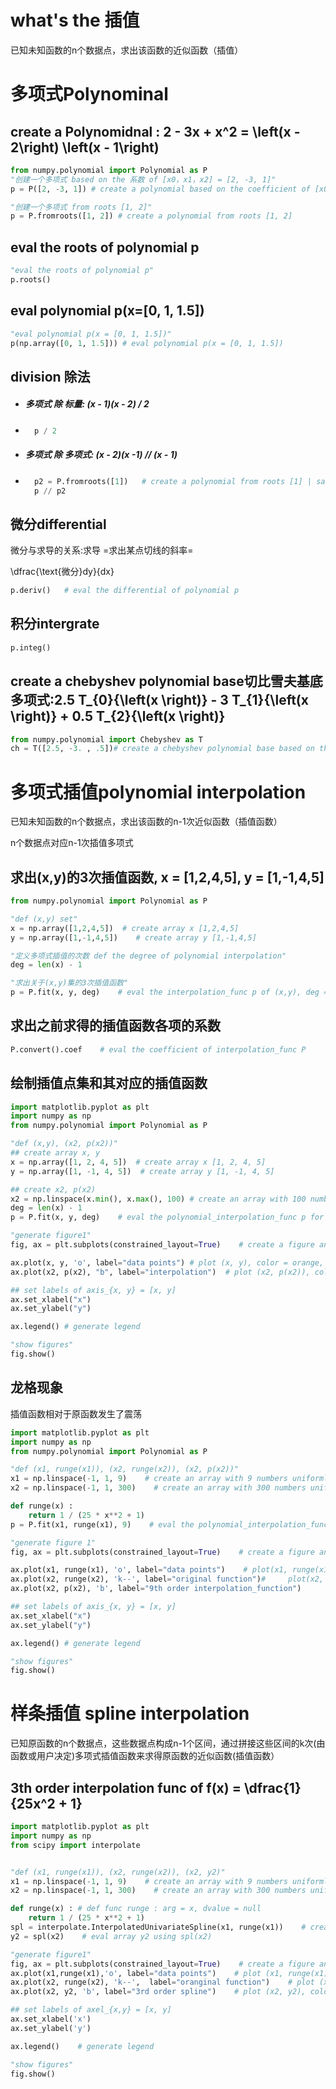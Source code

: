# what's the 插值

已知未知函数的n个数据点，求出该函数的近似函数（插值）

# 多项式Polynominal

## create a Polynomidnal : 2 - 3x + x^2 = \left(x - 2\right) \left(x - 1\right)

```python
from numpy.polynomial import Polynomial as P
"创建一个多项式 based on the 系数 of [x0，x1，x2] = [2, -3, 1]"
p = P([2, -3, 1]) # create a polynomial based on the coefficient of [x0, x1, x2] = [2, -3, 1] | save to p

"创建一个多项式 from roots [1, 2]"
p = P.fromroots([1, 2]) # create a polynomial from roots [1, 2]
```

## eval the roots of polynomial p

```py
"eval the roots of polynomial p"
p.roots()
```

## eval polynomial p(x=[0, 1, 1.5])

```py
"eval polynomial p(x = [0, 1, 1.5])"
p(np.array([0, 1, 1.5])) # eval polynomial p(x = [0, 1, 1.5])
```

## division 除法

- ##### 多项式 除 标量: (x - 1)(x - 2) / 2
    
- ```py
    p / 2
    ```
    
- ##### 多项式 除 多项式: (x - 2)(x -1) // (x - 1)
    
- ```py
    p2 = P.fromroots([1])   # create a polynomial from roots [1] | save to p2
    p // p2
    ```
    

## 微分differential

微分与求导的关系:求导 =求出某点切线的斜率=

\dfrac{\text{微分}dy}{dx}

```py
p.deriv()   # eval the differential of polynomial p
```

## 积分intergrate

```py
p.integ()
```

## create a chebyshev polynomial base切比雪夫基底多项式:2.5 T_{0}{\left(x \right)} - 3 T_{1}{\left(x \right)} + 0.5 T_{2}{\left(x \right)}

```py
from numpy.polynomial import Chebyshev as T
ch = T([2.5, -3. , .5])# create a chebyshev polynomial base based on the coefficient of [T0, T1, T2] = [2.5, -3. , .5]
```

# 多项式插值polynomial interpolation

已知未知函数的n个数据点，求出该函数的n-1次近似函数（插值函数）

n个数据点对应n-1次插值多项式

## 求出(x,y)的3次插值函数, x = [1,2,4,5], y = [1,-1,4,5]

```py
from numpy.polynomial import Polynomial as P

"def (x,y) set"
x = np.array([1,2,4,5])  # create array x [1,2,4,5]
y = np.array([1,-1,4,5])    # create array y [1,-1,4,5]

"定义多项式插值的次数 def the degree of polynomial interpolation"
deg = len(x) - 1

"求出关于(x,y)集的3次插值函数"
p = P.fit(x, y, deg)    # eval the interpolation_func p of (x,y), deg = deg
```

## 求出之前求得的插值函数各项的系数

```py
P.convert().coef    # eval the coefficient of interpolation_func P
```

## 绘制插值点集和其对应的插值函数

```py
import matplotlib.pyplot as plt
import numpy as np
from numpy.polynomial import Polynomial as P

"def (x,y), (x2, p(x2))"
## create array x, y
x = np.array([1, 2, 4, 5])  # create array x [1, 2, 4, 5]
y = np.array([1, -1, 4, 5])  # create array y [1, -1, 4, 5]

## create x2, p(x2)
x2 = np.linspace(x.min(), x.max(), 100) # create an array with 100 numbers uniformly distributing in [x.min(), x.max()] | save to x2
deg = len(x) - 1
p = P.fit(x, y, deg)    # eval the polynomial_interpolation_func p for (x,y), deg = deg

"generate figure1"
fig, ax = plt.subplots(constrained_layout=True)    # create a figure and axel | save to fig, ax

ax.plot(x, y, 'o', label="data points") # plot (x, y), color = orange, label = "data points"
ax.plot(x2, p(x2), "b", label="interpolation")  # plot (x2, p(x2)), color = blue, label = "interpolation"

## set labels of axis_{x, y} = [x, y]
ax.set_xlabel("x")
ax.set_ylabel("y")

ax.legend() # generate legend

"show figures"
fig.show()
```

## 龙格现象

插值函数相对于原函数发生了震荡

```py
import matplotlib.pyplot as plt
import numpy as np
from numpy.polynomial import Polynomial as P

"def (x1, runge(x1)), (x2, runge(x2)), (x2, p(x2))"
x1 = np.linspace(-1, 1, 9)    # create an array with 9 numbers uniformly distributing in [-1, 1] | save to x1
x2 = np.linspace(-1, 1, 300)    # create an array with 300 numbers uniformly distributing in [-1, 1] | save to x1

def runge(x) :
    return 1 / (25 * x**2 + 1)
p = P.fit(x1, runge(x1), 9)    # eval the polynomial_interpolation_func p for (x1, runge(x1)), deg = 9

"generate figure 1"
fig, ax = plt.subplots(constrained_layout=True)    # create a figure and axel | save to fig, ax

ax.plot(x1, runge(x1), 'o', label="data points")    # plot(x1, runge(x1)), color = forestgreen, label="data points"
ax.plot(x2, runge(x2), 'k--', label="original function")#     plot(x2, runge(x2)), color = dark, line_style=--, lable="original function"
ax.plot(x2, p(x2), 'b', label="9th order interpolation_function")

## set labels of axis_{x, y} = [x, y]
ax.set_xlabel("x")
ax.set_ylabel("y")

ax.legend() # generate legend

"show figures"
fig.show()
```

# 样条插值 spline interpolation

已知原函数的n个数据点，这些数据点构成n-1个区间，通过拼接这些区间的k次(由函数或用户决定)多项式插值函数来求得原函数的近似函数(插值函数）

## 3th order interpolation func of f(x) = \dfrac{1}{25x^2 + 1}

```python
import matplotlib.pyplot as plt
import numpy as np
from scipy import interpolate


"def (x1, runge(x1)), (x2, runge(x2)), (x2, y2)"
x1 = np.linspace(-1, 1, 9)    # create an array with 9 numbers uniformly distribuing in [-1,1] | saveto x1
x2 = np.linspace(-1, 1, 300)    # create an array with 300 numbers uniformly distributing in [-1, 1] | save to x2

def runge(x) : # def func runge : arg = x, dvalue = null
    return 1 / (25 * x**2 + 1)
spl = interpolate.InterpolatedUnivariateSpline(x1, runge(x1))    # create a spline_inerpolation_func( spl(x) ) for (x1, runge(x1)), deg = 3
y2 = spl(x2)    # eval array y2 using spl(x2)

"generate figure1"
fig, ax = plt.subplots(constrained_layout=True)    # create a figure and axel | save to fig, ax
ax.plot(x1,runge(x1),'o', label="data points")    # plot (x1, runge(x1)), color = forestgreen, label="data points"
ax.plot(x2, runge(x2), 'k--',  label="oranginal function")    # plot (x2, runge(x2)), color = dark, line_type = --, label="oranginal function"
ax.plot(x2, y2, 'b', label="3rd order spline")    # plot (x2, y2), color=blue, label="3rd order spline"

## set labels of axel_{x,y} = [x, y]
ax.set_xlabel('x')
ax.set_ylabel('y')

ax.legend()    # generate legend

"show figures"
fig.show()
```